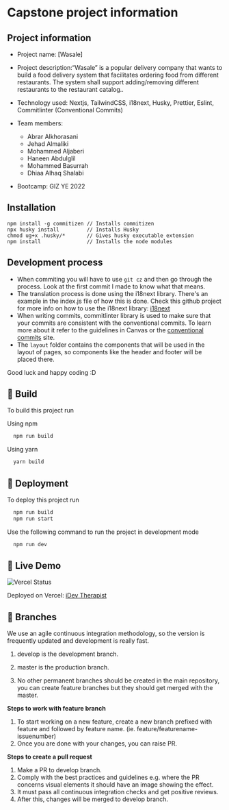 # Capstone project information

## Project information

-   Project name: [Wasale]
-   Project description:“Wasale” is a popular delivery company that wants to build a food delivery system that facilitates
ordering food from different restaurants. The system shall support adding/removing different
restaurants to the restaurant catalog..
-   Technology used: Nextjs, TailwindCSS, i18next, Husky, Prettier, Eslint, Commitlinter (Conventional Commits)
-   Team members:

    -   Abrar Alkhorasani
    -   Jehad Almaliki
    -   Mohammed Aljaberi
    -   Haneen Abdulglil
    -   Mohammed Basurrah
    -   Dhiaa Alhaq Shalabi

-   Bootcamp: GIZ YE 2022

## Installation

```shell
npm install -g commitizen // Installs commitizen
npx husky install         // Installs Husky
chmod ug+x .husky/*       // Gives husky executable extension
npm install               // Installs the node modules
```

## Development process

-   When commiting you will have to use `git cz` and then go through the process. Look at the first commit I made to know what that means.
-   The translation process is done using the i18next library. There's an example in the index.js file of how this is done. Check this github project for more info on how to use the i18next library: [i18next](https://github.com/i18next/next-i18next)
-   When writing commits, commitlinter library is used to make sure that your commits are consistent with the conventional commits. To learn more about it refer to the guidelines in Canvas or the [conventional commits](https://www.conventionalcommits.org/en/v1.0.0/#summary) site.
-   The `layout` folder contains the components that will be used in the layout of pages, so components like the header and footer will be placed there.

Good luck and happy coding :D

## 🔨 Build

To build this project run

Using npm

```bash
  npm run build
```

Using yarn

```bash
  yarn build
```

## 🚀 Deployment

To deploy this project run

```bash
  npm run build
  npm run start
```

Use the following command to run the project in development mode

```bash
  npm run dev
```

## 🚀 Live Demo

![Vercel Status](https://therealsujitk-vercel-badge.vercel.app/?app=idev-therapist.vercel.app)

Deployed on Vercel: [iDev Therapist](https://idev-therapist.vercel.app/)

## 🌵 Branches

We use an agile continuous integration methodology, so the version is frequently updated and development is really fast.

1. develop is the development branch.

2. master is the production branch.

3. No other permanent branches should be created in the main repository, you can create feature branches but they should get merged with the master.

**Steps to work with feature branch**

1. To start working on a new feature, create a new branch prefixed with feature and followed by feature name. (ie. feature/featurename-issuenumber)
2. Once you are done with your changes, you can raise PR.

**Steps to create a pull request**

1. Make a PR to develop branch.
2. Comply with the best practices and guidelines e.g. where the PR concerns visual elements it should have an image showing the effect.
3. It must pass all continuous integration checks and get positive reviews.
4. After this, changes will be merged to develop branch.
